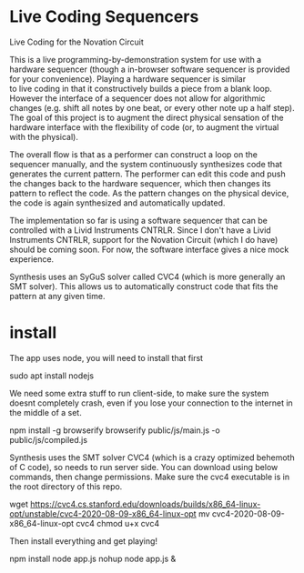 # Live Coding Sequencers

Live Coding for the Novation Circuit

This is a live programming-by-demonstration system for use with a hardware sequencer (though a in-browser software sequencer is provided for your convenience). Playing a hardware sequencer is similar to live coding in that it constructively builds a piece from a blank loop. However the interface of a sequencer does not allow for algorithmic changes (e.g. shift all notes by one beat, or every other note up a half step). The goal of this project is to augment the direct physical sensation of the hardware interface with the flexibility of code (or, to augment the virtual with the physical).

The overall flow is that as a performer can construct a loop on the sequencer manually, and the system continuously synthesizes code that generates the current pattern. The performer can edit this code and push the changes back to the hardware sequencer, which then changes its pattern to reflect the code. As the pattern changes on the physical device, the code is again synthesized and automatically updated.

The implementation so far is using a software sequencer that can be controlled with a Livid Instruments CNTRLR. Since I don't have a Livid Instruments CNTRLR, support for the Novation Circuit (which I do have) should be coming soon. For now, the software interface gives a nice mock experience.

Synthesis uses an SyGuS solver called CVC4 (which is more generally an SMT solver). This allows us to automatically construct code that fits the pattern at any given time.

# install
The app uses node, you will need to install that first

   sudo apt install nodejs

We need some extra stuff to run client-side, to make sure the system doesnt completely crash, even if you lose your connection to the internet in the middle of a set.

   npm install -g browserify
   browserify public/js/main.js -o public/js/compiled.js

Synthesis uses the SMT solver CVC4 (which is a crazy optimized behemoth of C code), so needs to run server side. You can download using below commands, then change permissions. Make sure the cvc4 executable is in the root directory of this repo.
   
   wget https://cvc4.cs.stanford.edu/downloads/builds/x86_64-linux-opt/unstable/cvc4-2020-08-09-x86_64-linux-opt
   mv cvc4-2020-08-09-x86_64-linux-opt cvc4
   chmod u+x cvc4

Then install everything and get playing!

   npm install
   node app.js
   nohup node app.js &

